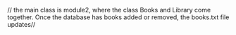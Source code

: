 // the main class is module2, where the class Books and Library come together. Once the database has books added or removed, the books.txt file updates// 
